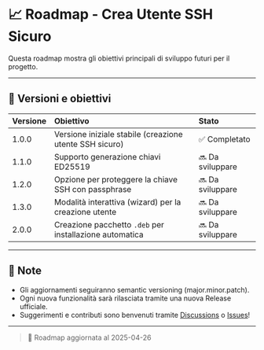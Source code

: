 # 📈 Roadmap - Crea Utente SSH Sicuro

Questa roadmap mostra gli obiettivi principali di sviluppo futuri per il progetto.

---

## 📅 Versioni e obiettivi

| Versione | Obiettivo | Stato |
|:---|:---|:---|
| 1.0.0 | Versione iniziale stabile (creazione utente SSH sicuro) | ✅ Completato |
| 1.1.0 | Supporto generazione chiavi ED25519 | 🔜 Da sviluppare |
| 1.2.0 | Opzione per proteggere la chiave SSH con passphrase | 🔜 Da sviluppare |
| 1.3.0 | Modalità interattiva (wizard) per la creazione utente | 🔜 Da sviluppare |
| 2.0.0 | Creazione pacchetto `.deb` per installazione automatica | 🔜 Da sviluppare |

---

## 📌 Note

- Gli aggiornamenti seguiranno semantic versioning (major.minor.patch).
- Ogni nuova funzionalità sarà rilasciata tramite una nuova Release ufficiale.
- Suggerimenti e contributi sono benvenuti tramite [Discussions](https://github.com/fradage/crea-utente-ssh/discussions) o [Issues](https://github.com/fradage/crea-utente-ssh/issues)!

---

> 🎯 Roadmap aggiornata al 2025-04-26
